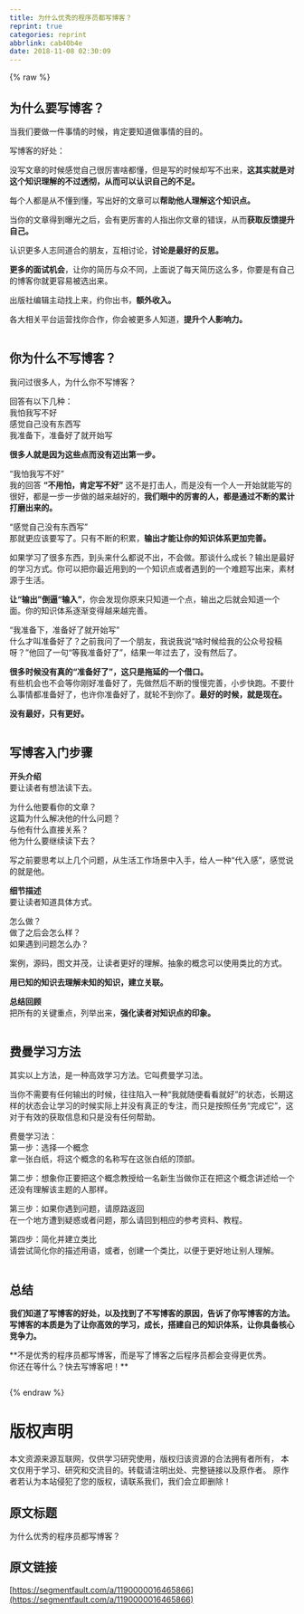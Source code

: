```yaml
---
title: 为什么优秀的程序员都写博客？
reprint: true
categories: reprint
abbrlink: cab40b4e
date: 2018-11-08 02:30:09
---
```


{% raw %}
<h2 id="articleHeader0">&#x4E3A;&#x4EC0;&#x4E48;&#x8981;&#x5199;&#x535A;&#x5BA2;&#xFF1F;</h2><p>&#x5F53;&#x6211;&#x4EEC;&#x8981;&#x505A;&#x4E00;&#x4EF6;&#x4E8B;&#x60C5;&#x7684;&#x65F6;&#x5019;&#xFF0C;&#x80AF;&#x5B9A;&#x8981;&#x77E5;&#x9053;&#x505A;&#x4E8B;&#x60C5;&#x7684;&#x76EE;&#x7684;&#x3002;</p><p>&#x5199;&#x535A;&#x5BA2;&#x7684;&#x597D;&#x5904;&#xFF1A;</p><p>&#x6CA1;&#x5199;&#x6587;&#x7AE0;&#x7684;&#x65F6;&#x5019;&#x611F;&#x89C9;&#x81EA;&#x5DF1;&#x5F88;&#x5389;&#x5BB3;&#x5565;&#x90FD;&#x61C2;&#xFF0C;&#x4F46;&#x662F;&#x5199;&#x7684;&#x65F6;&#x5019;&#x5374;&#x5199;&#x4E0D;&#x51FA;&#x6765;&#xFF0C;<strong>&#x8FD9;&#x5176;&#x5B9E;&#x5C31;&#x662F;&#x5BF9;&#x8FD9;&#x4E2A;&#x77E5;&#x8BC6;&#x7406;&#x89E3;&#x7684;&#x4E0D;&#x8FC7;&#x900F;&#x5F7B;&#xFF0C;&#x4ECE;&#x800C;&#x53EF;&#x4EE5;&#x8BA4;&#x8BC6;&#x81EA;&#x5DF1;&#x7684;&#x4E0D;&#x8DB3;&#x3002;</strong></p><p>&#x6BCF;&#x4E2A;&#x4EBA;&#x90FD;&#x662F;&#x4ECE;&#x4E0D;&#x61C2;&#x5230;&#x61C2;&#xFF0C;&#x5199;&#x51FA;&#x597D;&#x7684;&#x6587;&#x7AE0;&#x53EF;&#x4EE5;<strong>&#x5E2E;&#x52A9;&#x4ED6;&#x4EBA;&#x7406;&#x89E3;&#x8FD9;&#x4E2A;&#x77E5;&#x8BC6;&#x70B9;&#x3002;</strong></p><p>&#x5F53;&#x4F60;&#x7684;&#x6587;&#x7AE0;&#x5F97;&#x5230;&#x66DD;&#x5149;&#x4E4B;&#x540E;&#xFF0C;&#x4F1A;&#x6709;&#x66F4;&#x5389;&#x5BB3;&#x7684;&#x4EBA;&#x6307;&#x51FA;&#x4F60;&#x6587;&#x7AE0;&#x7684;&#x9519;&#x8BEF;&#xFF0C;&#x4ECE;&#x800C;<strong>&#x83B7;&#x53D6;&#x53CD;&#x9988;&#x63D0;&#x5347;&#x81EA;&#x5DF1;&#x3002;</strong></p><p>&#x8BA4;&#x8BC6;&#x66F4;&#x591A;&#x4EBA;&#x5FD7;&#x540C;&#x9053;&#x5408;&#x7684;&#x670B;&#x53CB;&#xFF0C;&#x4E92;&#x76F8;&#x8BA8;&#x8BBA;&#xFF0C;<strong>&#x8BA8;&#x8BBA;&#x662F;&#x6700;&#x597D;&#x7684;&#x53CD;&#x601D;&#x3002;</strong></p><p><strong>&#x66F4;&#x591A;&#x7684;&#x9762;&#x8BD5;&#x673A;&#x4F1A;</strong>&#xFF0C;&#x8BA9;&#x4F60;&#x7684;&#x7B80;&#x5386;&#x4E0E;&#x4F17;&#x4E0D;&#x540C;&#xFF0C;&#x4E0A;&#x9762;&#x8BF4;&#x4E86;&#x6BCF;&#x5929;&#x7B80;&#x5386;&#x8FD9;&#x4E48;&#x591A;&#xFF0C;&#x4F60;&#x8981;&#x662F;&#x6709;&#x81EA;&#x5DF1;&#x7684;&#x535A;&#x5BA2;&#x4F60;&#x5C31;&#x66F4;&#x5BB9;&#x6613;&#x88AB;&#x9009;&#x51FA;&#x6765;&#x3002;</p><p>&#x51FA;&#x7248;&#x793E;&#x7F16;&#x8F91;&#x4E3B;&#x52A8;&#x627E;&#x4E0A;&#x6765;&#xFF0C;&#x7EA6;&#x4F60;&#x51FA;&#x4E66;&#xFF0C;<strong>&#x989D;&#x5916;&#x6536;&#x5165;&#x3002;</strong></p><p>&#x5404;&#x5927;&#x76F8;&#x5173;&#x5E73;&#x53F0;&#x8FD0;&#x8425;&#x627E;&#x4F60;&#x5408;&#x4F5C;&#xFF0C;&#x4F60;&#x4F1A;&#x88AB;&#x66F4;&#x591A;&#x4EBA;&#x77E5;&#x9053;&#xFF0C;<strong>&#x63D0;&#x5347;&#x4E2A;&#x4EBA;&#x5F71;&#x54CD;&#x529B;&#x3002;</strong></p><p><span class="img-wrap"><img data-src="/img/remote/1460000016465869?w=900&amp;h=383" src="https://static.alili.tech/img/remote/1460000016465869?w=900&amp;h=383" alt="" title="" style="cursor:pointer;display:inline"></span></p><h2 id="articleHeader1">&#x4F60;&#x4E3A;&#x4EC0;&#x4E48;&#x4E0D;&#x5199;&#x535A;&#x5BA2;&#xFF1F;</h2><p>&#x6211;&#x95EE;&#x8FC7;&#x5F88;&#x591A;&#x4EBA;&#xFF0C;&#x4E3A;&#x4EC0;&#x4E48;&#x4F60;&#x4E0D;&#x5199;&#x535A;&#x5BA2;&#xFF1F;</p><p>&#x56DE;&#x7B54;&#x6709;&#x4EE5;&#x4E0B;&#x51E0;&#x79CD;&#xFF1A;<br>&#x6211;&#x6015;&#x6211;&#x5199;&#x4E0D;&#x597D;<br>&#x611F;&#x89C9;&#x81EA;&#x5DF1;&#x6CA1;&#x6709;&#x4E1C;&#x897F;&#x5199;<br>&#x6211;&#x51C6;&#x5907;&#x4E0B;&#xFF0C;&#x51C6;&#x5907;&#x597D;&#x4E86;&#x5C31;&#x5F00;&#x59CB;&#x5199;</p><p><strong>&#x5F88;&#x591A;&#x4EBA;&#x5C31;&#x662F;&#x56E0;&#x4E3A;&#x8FD9;&#x4E9B;&#x70B9;&#x800C;&#x6CA1;&#x6709;&#x8FC8;&#x51FA;&#x7B2C;&#x4E00;&#x6B65;&#x3002;</strong></p><p>&#x201C;&#x6211;&#x6015;&#x6211;&#x5199;&#x4E0D;&#x597D;&#x201D;<br>&#x6211;&#x7684;&#x56DE;&#x7B54; <strong>&#x201C;&#x4E0D;&#x7528;&#x6015;&#xFF0C;&#x80AF;&#x5B9A;&#x5199;&#x4E0D;&#x597D;&#x201D;</strong> &#x8FD9;&#x4E0D;&#x662F;&#x6253;&#x51FB;&#x4EBA;&#xFF0C;&#x800C;&#x662F;&#x6CA1;&#x6709;&#x4E00;&#x4E2A;&#x4EBA;&#x4E00;&#x5F00;&#x59CB;&#x5C31;&#x80FD;&#x5199;&#x7684;&#x5F88;&#x597D;&#xFF0C;&#x90FD;&#x662F;&#x4E00;&#x6B65;&#x4E00;&#x6B65;&#x505A;&#x7684;&#x8D8A;&#x6765;&#x8D8A;&#x597D;&#x7684;&#xFF0C;<strong>&#x6211;&#x4EEC;&#x773C;&#x4E2D;&#x7684;&#x5389;&#x5BB3;&#x7684;&#x4EBA;&#xFF0C;&#x90FD;&#x662F;&#x901A;&#x8FC7;&#x4E0D;&#x65AD;&#x7684;&#x7D2F;&#x8BA1;&#x6253;&#x78E8;&#x51FA;&#x6765;&#x7684;&#x3002;</strong></p><p>&#x201C;&#x611F;&#x89C9;&#x81EA;&#x5DF1;&#x6CA1;&#x6709;&#x4E1C;&#x897F;&#x5199;&#x201D;<br>&#x90A3;&#x5C31;&#x66F4;&#x5E94;&#x8BE5;&#x8981;&#x5199;&#x4E86;&#x3002;&#x53EA;&#x6709;&#x4E0D;&#x65AD;&#x7684;&#x79EF;&#x7D2F;&#xFF0C;<strong>&#x8F93;&#x51FA;&#x624D;&#x80FD;&#x8BA9;&#x4F60;&#x7684;&#x77E5;&#x8BC6;&#x4F53;&#x7CFB;&#x66F4;&#x52A0;&#x5B8C;&#x5584;&#x3002;</strong></p><p>&#x5982;&#x679C;&#x5B66;&#x4E60;&#x4E86;&#x5F88;&#x591A;&#x4E1C;&#x897F;&#xFF0C;&#x5230;&#x5934;&#x6765;&#x4EC0;&#x4E48;&#x90FD;&#x8BF4;&#x4E0D;&#x51FA;&#xFF0C;&#x4E0D;&#x4F1A;&#x505A;&#x3002;&#x90A3;&#x8C08;&#x4EC0;&#x4E48;&#x6210;&#x957F;&#xFF1F;&#x8F93;&#x51FA;&#x662F;&#x6700;&#x597D;&#x7684;&#x5B66;&#x4E60;&#x65B9;&#x5F0F;&#x3002;&#x4F60;&#x53EF;&#x4EE5;&#x628A;&#x4F60;&#x6700;&#x8FD1;&#x7528;&#x5230;&#x7684;&#x4E00;&#x4E2A;&#x77E5;&#x8BC6;&#x70B9;&#x6216;&#x8005;&#x9047;&#x5230;&#x7684;&#x4E00;&#x4E2A;&#x96BE;&#x9898;&#x5199;&#x51FA;&#x6765;&#xFF0C;&#x7D20;&#x6750;&#x6E90;&#x4E8E;&#x751F;&#x6D3B;&#x3002;</p><p><strong>&#x8BA9;&#x201C;&#x8F93;&#x51FA;&#x201D;&#x5012;&#x903C;&#x201C;&#x8F93;&#x5165;&#x201D;</strong>&#xFF0C;&#x4F60;&#x4F1A;&#x53D1;&#x73B0;&#x4F60;&#x539F;&#x6765;&#x53EA;&#x77E5;&#x9053;&#x4E00;&#x4E2A;&#x70B9;&#xFF0C;&#x8F93;&#x51FA;&#x4E4B;&#x540E;&#x5C31;&#x4F1A;&#x77E5;&#x9053;&#x4E00;&#x4E2A;&#x9762;&#x3002;&#x4F60;&#x7684;&#x77E5;&#x8BC6;&#x4F53;&#x7CFB;&#x9010;&#x6E10;&#x53D8;&#x5F97;&#x8D8A;&#x6765;&#x8D8A;&#x5B8C;&#x5584;&#x3002;</p><p>&#x201C;&#x6211;&#x51C6;&#x5907;&#x4E0B;&#xFF0C;&#x51C6;&#x5907;&#x597D;&#x4E86;&#x5C31;&#x5F00;&#x59CB;&#x5199;&#x201D;<br>&#x4EC0;&#x4E48;&#x624D;&#x53EB;&#x51C6;&#x5907;&#x597D;&#x4E86;&#xFF1F;&#x4E4B;&#x524D;&#x6211;&#x95EE;&#x4E86;&#x4E00;&#x4E2A;&#x670B;&#x53CB;&#xFF0C;&#x6211;&#x8BF4;&#x6211;&#x8BF4;&#x201C;&#x5565;&#x65F6;&#x5019;&#x7ED9;&#x6211;&#x7684;&#x516C;&#x4F17;&#x53F7;&#x6295;&#x7A3F;&#x5440;&#xFF1F;&#x201D;&#x4ED6;&#x56DE;&#x4E86;&#x4E00;&#x53E5;&#x201C;&#x7B49;&#x6211;&#x51C6;&#x5907;&#x597D;&#x4E86;&#x201D;&#xFF0C;&#x7ED3;&#x679C;&#x4E00;&#x5E74;&#x8FC7;&#x53BB;&#x4E86;&#xFF0C;&#x6CA1;&#x6709;&#x7136;&#x540E;&#x4E86;&#x3002;</p><p><strong>&#x5F88;&#x591A;&#x65F6;&#x5019;&#x6CA1;&#x6709;&#x771F;&#x7684;&#x201C;&#x51C6;&#x5907;&#x597D;&#x4E86;&#x201D;&#xFF0C;&#x8FD9;&#x53EA;&#x662F;&#x62D6;&#x5EF6;&#x7684;&#x4E00;&#x4E2A;&#x501F;&#x53E3;&#x3002;</strong><br>&#x6709;&#x4E9B;&#x673A;&#x4F1A;&#x4E5F;&#x4E0D;&#x4F1A;&#x7B49;&#x4F60;&#x521A;&#x597D;&#x51C6;&#x5907;&#x597D;&#x4E86;&#xFF0C;&#x5148;&#x505A;&#x7136;&#x540E;&#x4E0D;&#x65AD;&#x7684;&#x6162;&#x6162;&#x5B8C;&#x5584;&#xFF0C;&#x5C0F;&#x6B65;&#x5FEB;&#x8DD1;&#x3002;&#x4E0D;&#x8981;&#x4EC0;&#x4E48;&#x4E8B;&#x60C5;&#x90FD;&#x51C6;&#x5907;&#x597D;&#x4E86;&#xFF0C;&#x4E5F;&#x8BB8;&#x4F60;&#x51C6;&#x5907;&#x597D;&#x4E86;&#xFF0C;&#x5C31;&#x8F6E;&#x4E0D;&#x5230;&#x4F60;&#x4E86;&#x3002;<strong>&#x6700;&#x597D;&#x7684;&#x65F6;&#x5019;&#xFF0C;&#x5C31;&#x662F;&#x73B0;&#x5728;&#x3002;</strong></p><p><strong>&#x6CA1;&#x6709;&#x6700;&#x597D;&#xFF0C;&#x53EA;&#x6709;&#x66F4;&#x597D;&#x3002;</strong></p><p><span class="img-wrap"><img data-src="/img/remote/1460000016465870" src="https://static.alili.tech/img/remote/1460000016465870" alt="" title="" style="cursor:pointer;display:inline"></span></p><h2 id="articleHeader2">&#x5199;&#x535A;&#x5BA2;&#x5165;&#x95E8;&#x6B65;&#x9AA4;</h2><p><strong>&#x5F00;&#x5934;&#x4ECB;&#x7ECD;</strong><br>&#x8981;&#x8BA9;&#x8BFB;&#x8005;&#x6709;&#x60F3;&#x6CD5;&#x8BFB;&#x4E0B;&#x53BB;&#x3002;</p><p>&#x4E3A;&#x4EC0;&#x4E48;&#x4ED6;&#x8981;&#x770B;&#x4F60;&#x7684;&#x6587;&#x7AE0;&#xFF1F;<br>&#x8FD9;&#x7BC7;&#x4E3A;&#x4EC0;&#x4E48;&#x89E3;&#x51B3;&#x4ED6;&#x7684;&#x4EC0;&#x4E48;&#x95EE;&#x9898;&#xFF1F;<br>&#x4E0E;&#x4ED6;&#x6709;&#x4EC0;&#x4E48;&#x76F4;&#x63A5;&#x5173;&#x7CFB;&#xFF1F;<br>&#x4ED6;&#x4E3A;&#x4EC0;&#x4E48;&#x8981;&#x7EE7;&#x7EED;&#x8BFB;&#x4E0B;&#x53BB;&#xFF1F;</p><p>&#x5199;&#x4E4B;&#x524D;&#x8981;&#x601D;&#x8003;&#x4EE5;&#x4E0A;&#x51E0;&#x4E2A;&#x95EE;&#x9898;&#xFF0C;&#x4ECE;&#x751F;&#x6D3B;&#x5DE5;&#x4F5C;&#x573A;&#x666F;&#x4E2D;&#x5165;&#x624B;&#xFF0C;&#x7ED9;&#x4EBA;&#x4E00;&#x79CD;&#x201C;&#x4EE3;&#x5165;&#x611F;&#x201D;&#xFF0C;&#x611F;&#x89C9;&#x8BF4;&#x7684;&#x5C31;&#x662F;&#x4ED6;&#x3002;</p><p><strong>&#x7EC6;&#x8282;&#x63CF;&#x8FF0;</strong><br>&#x8981;&#x8BA9;&#x8BFB;&#x8005;&#x77E5;&#x9053;&#x5177;&#x4F53;&#x65B9;&#x5F0F;&#x3002;</p><p>&#x600E;&#x4E48;&#x505A;&#xFF1F;<br>&#x505A;&#x4E86;&#x4E4B;&#x540E;&#x4F1A;&#x600E;&#x4E48;&#x6837;&#xFF1F;<br>&#x5982;&#x679C;&#x9047;&#x5230;&#x95EE;&#x9898;&#x600E;&#x4E48;&#x529E;&#xFF1F;</p><p>&#x6848;&#x4F8B;&#xFF0C;&#x6E90;&#x7801;&#xFF0C;&#x56FE;&#x6587;&#x5E76;&#x8302;&#xFF0C;&#x8BA9;&#x8BFB;&#x8005;&#x66F4;&#x597D;&#x7684;&#x7406;&#x89E3;&#x3002;&#x62BD;&#x8C61;&#x7684;&#x6982;&#x5FF5;&#x53EF;&#x4EE5;&#x4F7F;&#x7528;&#x7C7B;&#x6BD4;&#x7684;&#x65B9;&#x5F0F;&#x3002;</p><p><strong>&#x7528;&#x5DF2;&#x77E5;&#x7684;&#x77E5;&#x8BC6;&#x53BB;&#x7406;&#x89E3;&#x672A;&#x77E5;&#x7684;&#x77E5;&#x8BC6;&#xFF0C;&#x5EFA;&#x7ACB;&#x5173;&#x8054;&#x3002;</strong></p><p><strong>&#x603B;&#x7ED3;&#x56DE;&#x987E;</strong><br>&#x628A;&#x6240;&#x6709;&#x7684;&#x5173;&#x952E;&#x91CD;&#x70B9;&#xFF0C;&#x5217;&#x4E3E;&#x51FA;&#x6765;&#xFF0C;<strong>&#x5F3A;&#x5316;&#x8BFB;&#x8005;&#x5BF9;&#x77E5;&#x8BC6;&#x70B9;&#x7684;&#x5370;&#x8C61;&#x3002;</strong></p><p><span class="img-wrap"><img data-src="/img/remote/1460000016465871" src="https://static.alili.tech/img/remote/1460000016465871" alt="" title="" style="cursor:pointer;display:inline"></span></p><h2 id="articleHeader3">&#x8D39;&#x66FC;&#x5B66;&#x4E60;&#x65B9;&#x6CD5;</h2><p>&#x5176;&#x5B9E;&#x4EE5;&#x4E0A;&#x65B9;&#x6CD5;&#xFF0C;&#x662F;&#x4E00;&#x79CD;&#x9AD8;&#x6548;&#x5B66;&#x4E60;&#x65B9;&#x6CD5;&#x3002;&#x5B83;&#x53EB;&#x8D39;&#x66FC;&#x5B66;&#x4E60;&#x6CD5;&#x3002;</p><p>&#x5F53;&#x4F60;&#x4E0D;&#x9700;&#x8981;&#x6709;&#x4EFB;&#x4F55;&#x8F93;&#x51FA;&#x7684;&#x65F6;&#x5019;&#xFF0C;&#x5F80;&#x5F80;&#x9677;&#x5165;&#x4E00;&#x79CD;&#x201C;&#x6211;&#x5C31;&#x968F;&#x4FBF;&#x770B;&#x770B;&#x5C31;&#x597D;&#x201D;&#x7684;&#x72B6;&#x6001;&#xFF0C;&#x957F;&#x671F;&#x8FD9;&#x6837;&#x7684;&#x72B6;&#x6001;&#x4F1A;&#x8BA9;&#x5B66;&#x4E60;&#x7684;&#x65F6;&#x5019;&#x5B9E;&#x9645;&#x4E0A;&#x5E76;&#x6CA1;&#x6709;&#x771F;&#x6B63;&#x7684;&#x4E13;&#x6CE8;&#xFF0C;&#x800C;&#x53EA;&#x662F;&#x6309;&#x7167;&#x4EFB;&#x52A1;&#x201C;&#x5B8C;&#x6210;&#x5B83;&#x201D;&#xFF0C;&#x8FD9;&#x5BF9;&#x4E8E;&#x6709;&#x6548;&#x7684;&#x83B7;&#x53D6;&#x4FE1;&#x606F;&#x548C;&#x53EA;&#x662F;&#x6CA1;&#x6709;&#x4EFB;&#x4F55;&#x5E2E;&#x52A9;&#x3002;</p><p>&#x8D39;&#x66FC;&#x5B66;&#x4E60;&#x6CD5;&#xFF1A;<br>&#x7B2C;&#x4E00;&#x6B65;&#xFF1A;&#x9009;&#x62E9;&#x4E00;&#x4E2A;&#x6982;&#x5FF5;<br>&#x62FF;&#x4E00;&#x5F20;&#x767D;&#x7EB8;&#xFF0C;&#x5C06;&#x8FD9;&#x4E2A;&#x6982;&#x5FF5;&#x7684;&#x540D;&#x79F0;&#x5199;&#x5728;&#x8FD9;&#x5F20;&#x767D;&#x7EB8;&#x7684;&#x9876;&#x90E8;&#x3002;</p><p>&#x7B2C;&#x4E8C;&#x6B65;&#xFF1A;&#x60F3;&#x8C61;&#x4F60;&#x6B63;&#x8981;&#x628A;&#x8FD9;&#x4E2A;&#x6982;&#x5FF5;&#x6559;&#x6388;&#x7ED9;&#x4E00;&#x540D;&#x65B0;&#x751F;&#x5F53;&#x505A;&#x4F60;&#x6B63;&#x5728;&#x628A;&#x8FD9;&#x4E2A;&#x6982;&#x5FF5;&#x8BB2;&#x8FF0;&#x7ED9;&#x4E00;&#x4E2A;&#x8FD8;&#x6CA1;&#x6709;&#x7406;&#x89E3;&#x8BE5;&#x4E3B;&#x9898;&#x7684;&#x4EBA;&#x90A3;&#x6837;&#x3002;</p><p>&#x7B2C;&#x4E09;&#x6B65;&#xFF1A;&#x5982;&#x679C;&#x4F60;&#x9047;&#x5230;&#x95EE;&#x9898;&#xFF0C;&#x8BF7;&#x539F;&#x8DEF;&#x8FD4;&#x56DE;<br>&#x5728;&#x4E00;&#x4E2A;&#x5730;&#x65B9;&#x906D;&#x5230;&#x7591;&#x60D1;&#x6216;&#x8005;&#x95EE;&#x9898;&#xFF0C;&#x90A3;&#x4E48;&#x8BF7;&#x56DE;&#x5230;&#x76F8;&#x5E94;&#x7684;&#x53C2;&#x8003;&#x8D44;&#x6599;&#x3001;&#x6559;&#x7A0B;&#x3002;</p><p>&#x7B2C;&#x56DB;&#x6B65;&#xFF1A;&#x7B80;&#x5316;&#x5E76;&#x5EFA;&#x7ACB;&#x7C7B;&#x6BD4;<br>&#x8BF7;&#x5C1D;&#x8BD5;&#x7B80;&#x5316;&#x4F60;&#x7684;&#x63CF;&#x8FF0;&#x7528;&#x8BED;&#xFF0C;&#x6216;&#x8005;&#xFF0C;&#x521B;&#x5EFA;&#x4E00;&#x4E2A;&#x7C7B;&#x6BD4;&#xFF0C;&#x4EE5;&#x4FBF;&#x4E8E;&#x66F4;&#x597D;&#x5730;&#x8BA9;&#x522B;&#x4EBA;&#x7406;&#x89E3;&#x3002;</p><p><span class="img-wrap"><img data-src="/img/remote/1460000016465872" src="https://static.alili.tech/img/remote/1460000016465872" alt="" title="" style="cursor:pointer;display:inline"></span></p><h2 id="articleHeader4">&#x603B;&#x7ED3;</h2><p><strong>&#x6211;&#x4EEC;&#x77E5;&#x9053;&#x4E86;&#x5199;&#x535A;&#x5BA2;&#x7684;&#x597D;&#x5904;&#xFF0C;&#x4EE5;&#x53CA;&#x627E;&#x5230;&#x4E86;&#x4E0D;&#x5199;&#x535A;&#x5BA2;&#x7684;&#x539F;&#x56E0;&#xFF0C;&#x544A;&#x8BC9;&#x4E86;&#x4F60;&#x5199;&#x535A;&#x5BA2;&#x7684;&#x65B9;&#x6CD5;&#x3002;&#x5199;&#x535A;&#x5BA2;&#x7684;&#x672C;&#x8D28;&#x662F;&#x4E3A;&#x4E86;&#x8BA9;&#x4F60;&#x9AD8;&#x6548;&#x7684;&#x5B66;&#x4E60;&#xFF0C;&#x6210;&#x957F;&#xFF0C;&#x642D;&#x5EFA;&#x81EA;&#x5DF1;&#x7684;&#x77E5;&#x8BC6;&#x4F53;&#x7CFB;&#xFF0C;&#x8BA9;&#x4F60;&#x5177;&#x5907;&#x6838;&#x5FC3;&#x7ADE;&#x4E89;&#x529B;&#x3002;</strong></p><p>**&#x4E0D;&#x662F;&#x4F18;&#x79C0;&#x7684;&#x7A0B;&#x5E8F;&#x5458;&#x90FD;&#x5199;&#x535A;&#x5BA2;&#xFF0C;&#x800C;&#x662F;&#x5199;&#x4E86;&#x535A;&#x5BA2;&#x4E4B;&#x540E;&#x7A0B;&#x5E8F;&#x5458;&#x90FD;&#x4F1A;&#x53D8;&#x5F97;&#x66F4;&#x4F18;&#x79C0;&#x3002;<br>&#x4F60;&#x8FD8;&#x5728;&#x7B49;&#x4EC0;&#x4E48;&#xFF1F;&#x5FEB;&#x53BB;&#x5199;&#x535A;&#x5BA2;&#x5427;&#xFF01;**</p><p><span class="img-wrap"><img data-src="/img/remote/1460000016465873?w=1296&amp;h=754" src="https://static.alili.tech/img/remote/1460000016465873?w=1296&amp;h=754" alt="" title="" style="cursor:pointer;display:inline"></span></p>
{% endraw %}

# 版权声明
本文资源来源互联网，仅供学习研究使用，版权归该资源的合法拥有者所有，
本文仅用于学习、研究和交流目的。转载请注明出处、完整链接以及原作者。
原作者若认为本站侵犯了您的版权，请联系我们，我们会立即删除！

## 原文标题
为什么优秀的程序员都写博客？

## 原文链接
[https://segmentfault.com/a/1190000016465866](https://segmentfault.com/a/1190000016465866)

